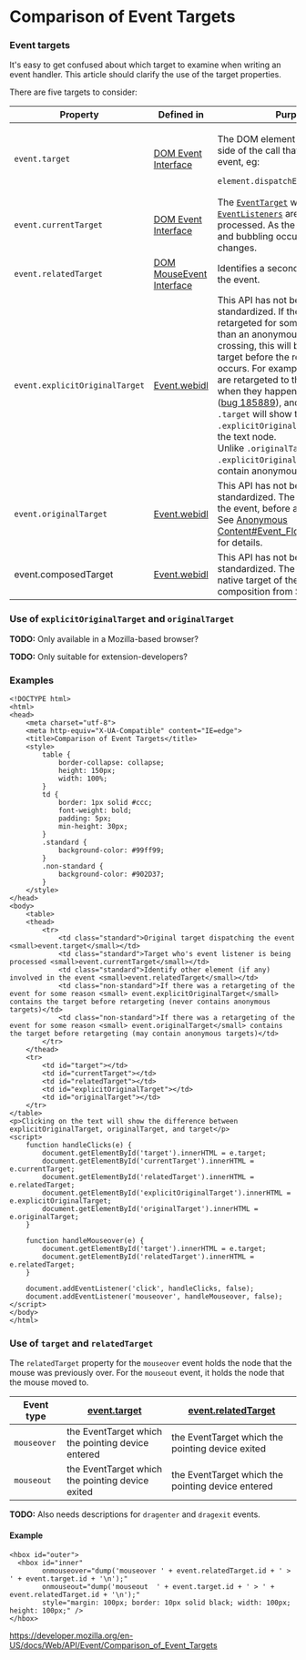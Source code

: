# Comparison of Event Targets

### Event targets

It's easy to get confused about which target to examine when writing an event handler. This article should clarify the use of the target properties.

There are five targets to consider:

<table><colgroup><col style="width: 33%" /><col style="width: 33%" /><col style="width: 33%" /></colgroup><thead><tr class="header"><th>Property</th><th>Defined in</th><th>Purpose</th></tr></thead><tbody><tr class="odd"><td><code>event.target</code></td><td><a href="https://www.w3.org/TR/DOM-Level-2/events.html#Events-interface">DOM Event Interface</a></td><td><p>The DOM element on the lefthand side of the call that triggered this event, eg:</p><pre><code>element.dispatchEvent(event)</code></pre></td></tr><tr class="even"><td><code>event.currentTarget</code></td><td><a href="https://www.w3.org/TR/DOM-Level-2/events.html#Events-interface">DOM Event Interface</a></td><td>The <a href="https://www.w3.org/TR/DOM-Level-2/events.html#Events-EventTarget"><code>EventTarget</code></a> whose <a href="https://www.w3.org/TR/DOM-Level-2/events.html#Events-EventListener"><code>EventListeners</code></a> are currently being processed. As the event capturing and bubbling occurs, this value changes.</td></tr><tr class="odd"><td><code>event.relatedTarget</code></td><td><a href="https://www.w3.org/TR/DOM-Level-2/events.html#Events-MouseEvent">DOM MouseEvent Interface</a></td><td>Identifies a secondary target for the event.</td></tr><tr class="even"><td><code>event.explicitOriginalTarget</code></td><td><a href="https://dxr.mozilla.org/mozilla-central/source//dom/webidl/Event.webidl">Event.webidl</a></td><td><span class="icon non-standard" data-viewbox="0 0 100 100" data-xmlns="http://www.w3.org/2000/svg" data-role="img"> This API has not been standardized. </span> If the event was retargeted for some reason other than an anonymous boundary crossing, this will be set to the target before the retargeting occurs. For example, mouse events are retargeted to their parent node when they happen over text nodes (<a href="https://bugzilla.mozilla.org/show_bug.cgi?id=185889">bug 185889</a>), and in that case <code>.target</code> will show the parent and <code>.explicitOriginalTarget</code> will show the text node.<br />
Unlike <code>.originalTarget</code>, <code>.explicitOriginalTarget</code> will never contain anonymous content.</td></tr><tr class="odd"><td><code>event.originalTarget</code></td><td><a href="https://dxr.mozilla.org/mozilla-central/source//dom/webidl/Event.webidl">Event.webidl</a></td><td><span class="icon non-standard" data-viewbox="0 0 100 100" data-xmlns="http://www.w3.org/2000/svg" data-role="img"> This API has not been standardized. </span> The original target of the event, before any retargetings. See <a href="https://developer.mozilla.org/en-US/docs/XBL/XBL_1.0_Reference/Anonymous_Content#Event_Flow_and_Targeting">Anonymous Content#Event_Flow_and_Targeting</a> for details.</td></tr><tr class="even"><td>event.composedTarget</td><td><a href="https://dxr.mozilla.org/mozilla-central/source//dom/webidl/Event.webidl">Event.webidl</a></td><td><span class="icon non-standard" data-viewbox="0 0 100 100" data-xmlns="http://www.w3.org/2000/svg" data-role="img"> This API has not been standardized. </span> The original non-native target of the event before composition from Shadow DOM.</td></tr></tbody></table>

### Use of `explicitOriginalTarget` and `originalTarget`

**TODO:** Only available in a Mozilla-based browser?

**TODO:** Only suitable for extension-developers?

### Examples

    <!DOCTYPE html>
    <html>
    <head>
        <meta charset="utf-8">
        <meta http-equiv="X-UA-Compatible" content="IE=edge">
        <title>Comparison of Event Targets</title>
        <style>
            table {
                border-collapse: collapse;
                height: 150px;
                width: 100%;
            }
            td {
                border: 1px solid #ccc;
                font-weight: bold;
                padding: 5px;
                min-height: 30px;
            }
            .standard {
                background-color: #99ff99;
            }
            .non-standard {
                background-color: #902D37;
            }
        </style>
    </head>
    <body>
        <table>
        <thead>
            <tr>
                <td class="standard">Original target dispatching the event <small>event.target</small></td>
                <td class="standard">Target who's event listener is being processed <small>event.currentTarget</small></td>
                <td class="standard">Identify other element (if any) involved in the event <small>event.relatedTarget</small></td>
                <td class="non-standard">If there was a retargeting of the event for some reason <small> event.explicitOriginalTarget</small> contains the target before retargeting (never contains anonymous targets)</td>
                <td class="non-standard">If there was a retargeting of the event for some reason <small> event.originalTarget</small> contains the target before retargeting (may contain anonymous targets)</td>
            </tr>
        </thead>
        <tr>
            <td id="target"></td>
            <td id="currentTarget"></td>
            <td id="relatedTarget"></td>
            <td id="explicitOriginalTarget"></td>
            <td id="originalTarget"></td>
        </tr>
    </table>
    <p>Clicking on the text will show the difference between explicitOriginalTarget, originalTarget, and target</p>
    <script>
        function handleClicks(e) {
            document.getElementById('target').innerHTML = e.target;
            document.getElementById('currentTarget').innerHTML = e.currentTarget;
            document.getElementById('relatedTarget').innerHTML = e.relatedTarget;
            document.getElementById('explicitOriginalTarget').innerHTML = e.explicitOriginalTarget;
            document.getElementById('originalTarget').innerHTML = e.originalTarget;
        }

        function handleMouseover(e) {
            document.getElementById('target').innerHTML = e.target;
            document.getElementById('relatedTarget').innerHTML = e.relatedTarget;
        }

        document.addEventListener('click', handleClicks, false);
        document.addEventListener('mouseover', handleMouseover, false);
    </script>
    </body>
    </html>

### Use of `target` and `relatedTarget`

The `relatedTarget` property for the `mouseover` event holds the node that the mouse was previously over. For the `mouseout` event, it holds the node that the mouse moved to.

<table><thead><tr class="header"><th>Event type</th><th><a href="target">event.target</a></th><th><a href="../mouseevent/relatedtarget">event.relatedTarget</a></th></tr></thead><tbody><tr class="odd"><td><code>mouseover</code></td><td>the EventTarget which the pointing device entered</td><td>the EventTarget which the pointing device exited</td></tr><tr class="even"><td><code>mouseout</code></td><td>the EventTarget which the pointing device exited</td><td>the EventTarget which the pointing device entered</td></tr></tbody></table>

**TODO:** Also needs descriptions for `dragenter` and `dragexit` events.

#### Example

    <hbox id="outer">
      <hbox id="inner"
            onmouseover="dump('mouseover ' + event.relatedTarget.id + ' > ' + event.target.id + '\n');"
            onmouseout="dump('mouseout  ' + event.target.id + ' > ' + event.relatedTarget.id + '\n');"
            style="margin: 100px; border: 10px solid black; width: 100px; height: 100px;" />
    </hbox>

<a href="https://developer.mozilla.org/en-US/docs/Web/API/Event/Comparison_of_Event_Targets" class="_attribution-link">https://developer.mozilla.org/en-US/docs/Web/API/Event/Comparison_of_Event_Targets</a>
